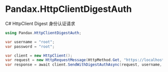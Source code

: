 # Pandax.HttpClientDigestAuth
C# HttpClient Digest 身份认证请求

```csharp
using Pandax.HttpClientDigestAuth;

var username = "root";
var password = "root";

var client = new HttpClient();
var request = new HttpRequestMessage(HttpMethod.Get, "https://localhost:5001");
var response = await client.SendWithDigestAuthAsync(request, username, password);
```